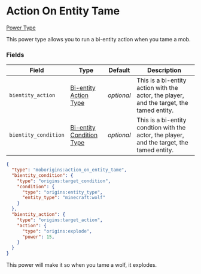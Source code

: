 # Action On Entity Tame

[Power Type](../power_types.md)

This power type allows you to run a bi-entity action when you tame a mob.

### Fields

Field | Type | Default | Description
------|------|---------|-------------
`bientity_action` | [Bi-entity Action Type](https://origins.readthedocs.io/en/latest/types/bientity_action_types/) | _optional_ | This is a bi-entity action with the actor, the player, and the target, the tamed entity.
`bientity_condition` | [Bi-entity Condition Type](https://origins.readthedocs.io/en/latest/types/bientity_condition_types/) | _optional_ | This is a bi-entity condtion with the actor, the player, and the target, the tamed entity.


```json
{
  "type": "moborigins:action_on_entity_tame",
  "bientity_condition": {
    "type": "origins:target_condition",
    "condition": {
      "type": "origins:entity_type",
      "entity_type": "minecraft:wolf"
    }
  },
  "bientity_action": {
    "type": "origins:target_action",
    "action": {
      "type": "origins:explode",
      "power": 15,
    }
  }
}
```
This power will make it so when you tame a wolf, it explodes.